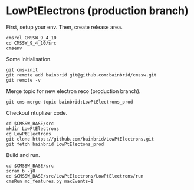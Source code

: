 # LowPtElectrons (production branch)

First, setup your env. Then, create release area.
```
cmsrel CMSSW_9_4_10
cd CMSSW_9_4_10/src
cmsenv
```

Some initialisation.
```
git cms-init
git remote add bainbrid git@github.com:bainbrid/cmssw.git
git remote -v
```

Merge topic for new electron reco (production branch).
```
git cms-merge-topic bainbrid:LowPtElectrons_prod
```

Checkout ntuplizer code.
```
cd $CMSSW_BASE/src
mkdir LowPtElectrons
cd LowPtElectrons
git clone https://github.com/bainbrid/LowPtElectrons.git
git fetch bainbrid LowPtElectons_prod
```

Build and run.
``` 
cd $CMSSW_BASE/src
scram b -j8
cd $CMSSW_BASE/src/LowPtElectrons/LowPtElectrons/run
cmsRun mc_features.py maxEvents=1
```

